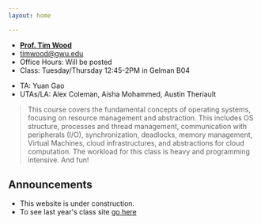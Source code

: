 ```yaml
---
layout: home

---
```

<div class="wrapper" markdown="0"><div class="footer-col-wrapper">
<div class="footer-col two-col-1">
    <ul class="contact-list">
        <li><b><a href="https://faculty.cs.gwu.edu/timwood">Prof. Tim Wood</a></b></li>
        <li><a href="mailto:timwood@gwu.edu">timwood@gwu.edu</a></li>
        <li>Office Hours: Will be posted</li>
        <li>Class: Tuesday/Thursday 12:45-2PM in Gelman B04</li>
    </ul>
</div>
<div class="footer-col two-col-2">
    <ul class="contact-list">
        <li>TA: Yuan Gao</li>
        <li>UTAs/LA: Alex Coleman, Aisha Mohammed, Austin Theriault </li>
    </ul>
    </div>
</div></div>


> This course covers the fundamental concepts of operating systems, focusing on resource management and abstraction. This includes OS structure, processes and thread management, communication with peripherals (I/O), synchronization, deadlocks, memory management, Virtual Machines, cloud infrastructures, and abstractions for cloud computation. The workload for this class is heavy and programming intensive. And fun!


## Announcements ##
- This website is under construction.
- To see last year's class site [go here](https://www2.seas.gwu.edu/~gparmer/classes/2021-09-01-Operating-Systems.html)

<!-- ## Schedule  ##

<div style="font-size:90%">

| Week | Topic |
|:---  |:--- |
| Week 1 |  |
| Week 2 |  |
| Week 3 |  |
| Week 4 |  |
| Week 5 |  |
| Week 6 |  |
| Week 7 |  |
| Week 8 |  |
| Week 9 |  |
| Week 10 |  |
| Week 11 |  |
| Week 12 |  |
| Week 13 |  |
| Week 14 |  |
| Week 15 |  |
| Week 16 |  |

</div> -->
